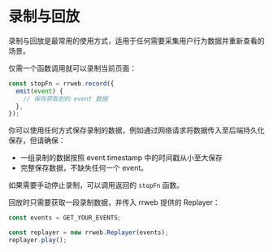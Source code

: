 # 录制与回放

录制与回放是最常用的使用方式，适用于任何需要采集用户行为数据并重新查看的场景。

仅需一个函数调用就可以录制当前页面：

```js
const stopFn = rrweb.record({
  emit(event) {
    // 保存获取到的 event 数据
  },
});
```

你可以使用任何方式保存录制的数据，例如通过网络请求将数据传入至后端持久化保存，但请确保：

- 一组录制的数据按照 event.timestamp 中的时间戳从小至大保存
- 完整保存数据，不缺失任何一个 event。

如果需要手动停止录制，可以调用返回的 `stopFn` 函数。

回放时只需要获取一段录制数据，并传入 rrweb 提供的 Replayer：

```js
const events = GET_YOUR_EVENTS;

const replayer = new rrweb.Replayer(events);
replayer.play();
```
